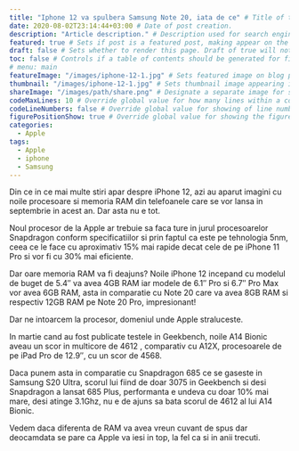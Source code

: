 ```yaml
---
title: "Iphone 12 va spulbera Samsung Note 20, iata de ce" # Title of the blog post.
date: 2020-08-02T23:14:44+03:00 # Date of post creation.
description: "Article description." # Description used for search engine.
featured: true # Sets if post is a featured post, making appear on the home page side bar.
draft: false # Sets whether to render this page. Draft of true will not be rendered.
toc: false # Controls if a table of contents should be generated for first-level links automatically.
# menu: main
featureImage: "/images/iphone-12-1.jpg" # Sets featured image on blog post.
thumbnail: "/images/iphone-12-1.jpg" # Sets thumbnail image appearing inside card on homepage.
shareImage: "/images/path/share.png" # Designate a separate image for social media sharing.
codeMaxLines: 10 # Override global value for how many lines within a code block before auto-collapsing.
codeLineNumbers: false # Override global value for showing of line numbers within code block.
figurePositionShow: true # Override global value for showing the figure label.
categories:
  - Apple
tags:
  - Apple
  - iphone
  - Samsung
---
```


Din ce in ce mai multe stiri apar despre iPhone 12, azi au aparut imagini cu noile procesoare si memoria RAM din telefoanele care se vor lansa in septembrie in acest an. Dar asta nu e tot.

Noul procesor de la Apple ar trebuie sa faca ture in jurul procesoarelor Snapdragon conform specificatiilor si prin faptul ca este pe tehnologia 5nm, ceea ce le face cu aproximativ 15% mai rapide decat cele de pe iPhone 11 Pro si vor fi cu 30% mai eficiente.

Dar oare memoria RAM va fi deajuns? Noile iPhone 12 incepand cu modelul de buget de 5.4″ va avea 4GB RAM iar modele de 6.1″ Pro si 6.7″ Pro Max vor avea 6GB RAM, asta in comparatie cu Note 20 care va avea 8GB RAM si respectiv 12GB RAM pe Note 20 Pro, impresionant!

Dar ne intoarcem la procesor, domeniul unde Apple straluceste.

In martie cand au fost publicate testele in Geekbench, noile A14 Bionic aveau un scor in multicore de 4612 , comparativ cu A12X, procesoarele de pe iPad Pro de 12.9″, cu un scor de 4568.

Daca punem asta in comparatie cu Snapdragon 685 ce se gaseste in Samsung S20 Ultra, scorul lui fiind de doar 3075 in Geekbench si desi Snapdragon a lansat 685 Plus, performanta e undeva cu doar 10% mai mare, desi atinge 3.1Ghz, nu e de ajuns sa bata scorul de 4612 al lui A14 Bionic.

Vedem daca diferenta de RAM va avea vreun cuvant de spus dar deocamdata se pare ca Apple va iesi in top, la fel ca si in anii trecuti.
